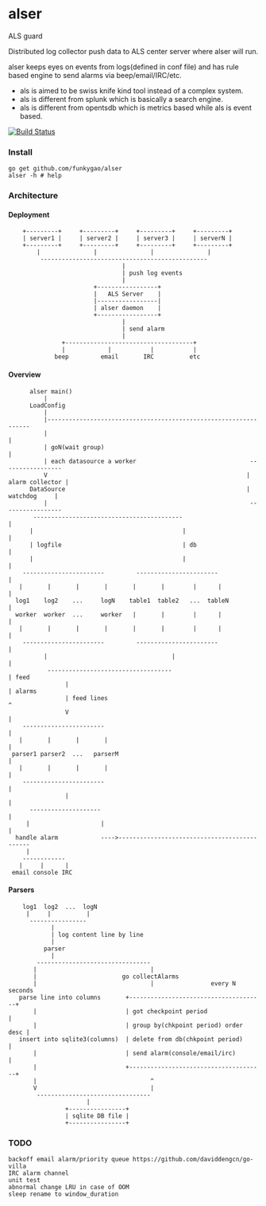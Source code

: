 alser
=====

ALS guard

Distributed log collector push data to ALS center server where alser will run.

alser keeps eyes on events from logs(defined in conf file) and has rule based engine
to send alarms via beep/email/IRC/etc.

*   als is aimed to be swiss knife kind tool instead of a complex system.
*   als is different from splunk which is basically a search engine.
*   als is different from opentsdb which is metrics based while als is event based.


[![Build Status](https://travis-ci.org/funkygao/alser.png?branch=master)](https://travis-ci.org/funkygao/alser)

### Install

    go get github.com/funkygao/alser
    alser -h # help

### Architecture

#### Deployment

        +---------+     +---------+     +---------+     +---------+
        | server1 |     | server2 |     | server3 |     | serverN |
        +---------+     +---------+     +---------+     +---------+
            |               |               |               |
             -----------------------------------------------
                                    |
                                    | push log events
                                    |
                            +-----------------+
                            |   ALS Server    |
                            |-----------------| 
                            | alser daemon    |
                            +-----------------+
                                    |
                                    | send alarm
                                    |
                   +------------------------------------+
                   |            |           |           |
                 beep         email       IRC          etc


#### Overview

          alser main()
              |
          LoadConfig
              |
              |-----------------------------------------------------------------
              |                                                                 |
              | goN(wait group)                                                 |
              | each datasource a worker                                -----------------
              V                                                        | alarm collector |
          DataSource                                                   |    watchdog     |
              |                                                         ----------------- 
           ------------------------------------------                           |
          |                                          |                          |
          | logfile                                  | db                       |
          |                                          |                          |
        -----------------------         -----------------------                 |
       |       |       |       |       |       |        |      |                |
      log1    log2    ...     logN    table1  table2   ...  tableN              |
      worker  worker  ...     worker   |       |        |      |                |
       |       |       |       |       |       |        |      |                |
        -----------------------         -----------------------                 |
              |                                   |                             |
               -----------------------------------                              | feed
                    |                                                           | alarms
                    | feed lines                                                ^
                    V                                                           |
        -----------------------                                                 |
       |       |       |       |                                                |
     parser1 parser2  ...   parserM                                             |
       |       |       |       |                                                |
        -----------------------                                                 |
                    |                                                           |
          --------------------                                                  |
         |                    |                                                 |
      handle alarm            ---->---------------------------------------------
         |
        ------------
       |     |      |
     email console IRC

#### Parsers

        log1  log2  ...  logN
         |     |          |
          ----------------
                |
                | log content line by line
                |
              parser
                |
            --------------------------------
           |                                |
           |                        go collectAlarms
           |                                |                every N seconds
       parse line into columns       +--------------------------------------+
           |                         | got checkpoint period                |
           |                         | group by(chkpoint period) order desc |
       insert into sqlite3(columns)  | delete from db(chkpoint period)      |
           |                         | send alarm(console/email/irc)        |
           |                         +--------------------------------------+
           |                                ^
           V                                |
            --------------------------------
                          |
                    +----------------+
                    | sqlite DB file |
                    +----------------+


### TODO

    backoff email alarm/priority queue https://github.com/daviddengcn/go-villa
    IRC alarm channel
    unit test
    abnormal change LRU in case of OOM
    sleep rename to window_duration
